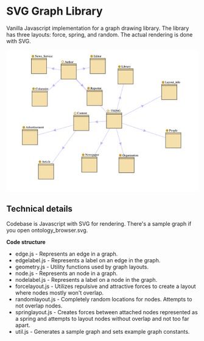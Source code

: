# SVG Graph Library

Vanilla Javascript implementation for a graph drawing library. The library has three layouts: force, spring, and random. The actual rendering is done with SVG. 

![SVG Graph Examle](/assets/svg-graph-example.png)

## Technical details

Codebase is Javascript with SVG for rendering. There's a sample graph if you open ontology_browser.svg.

**Code structure**
* edge.js - Represents an edge in a graph.
* edgelabel.js - Represents a label on an edge in the graph.
* geometry.js - Utility functions used by graph layouts.
* node.js - Represents an node in a graph.
* nodelabel.js - Represents a label on a node in the graph.
* forcelayout.js - Utilizes repulsive and attractive forces to create a layout where nodes mostly won't overlap.
* randomlayout.js - Completely random locations for nodes. Attempts to not overlap nodes.
* springlayout.js - Creates forces between attached nodes represented as a spring and attempts to layout nodes without overlap and not too far apart.
* util.js - Generates a sample graph and sets example graph constants.
